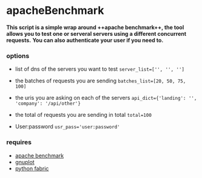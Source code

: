 # apacheBenchmark

**This script is a simple wrap around ++apache benchmark++, the tool allows you to test one or serveral servers using a different concurrent requests.**
**You can also authenticate your user if you need to.**

### options
- list of dns of the servers you want to test
`server_list=['', '', '']`

- the batches of requests you are sending
`batches_list=[20, 50, 75, 100]`

- the uris you are asking on each of the servers
`api_dict={'landing': '', 'company': '/api/other'}`

- the total of requests you are sending in total
`total=100`

- User:password
`usr_pass='user:password'`

### requires
- [apache benchmark](https://httpd.apache.org/docs/2.4/programs/ab.html)
- [gnuplot](http://www.gnuplot.info/)
- [python fabric](http://www.fabfile.org/)


